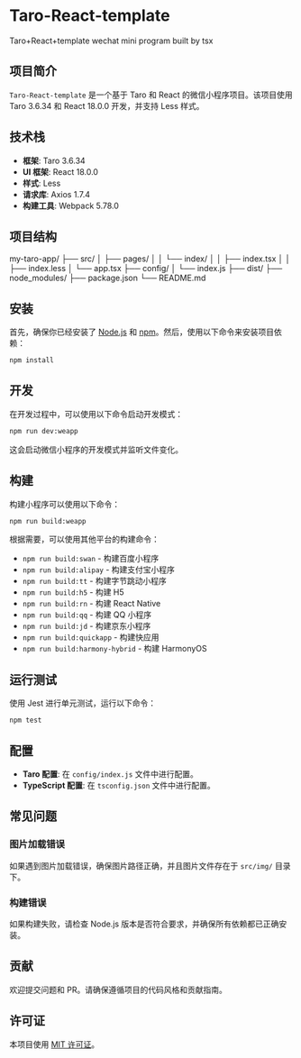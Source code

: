 # Taro-React-template
Taro+React+template wechat mini program built by tsx

## 项目简介

`Taro-React-template` 是一个基于 Taro 和 React 的微信小程序项目。该项目使用 Taro 3.6.34 和 React 18.0.0 开发，并支持 Less 样式。

## 技术栈

- **框架**: Taro 3.6.34
- **UI 框架**: React 18.0.0
- **样式**: Less
- **请求库**: Axios 1.7.4
- **构建工具**: Webpack 5.78.0

## 项目结构


my-taro-app/
├── src/
│   ├── pages/
│   │   └── index/
│   │       ├── index.tsx
│   │       ├── index.less
│   └── app.tsx
├── config/
│   └── index.js
├── dist/
├── node_modules/
├── package.json
└── README.md


## 安装

首先，确保你已经安装了 [Node.js](https://nodejs.org/) 和 [npm](https://www.npmjs.com/)。然后，使用以下命令来安装项目依赖：

```bash
npm install
```

## 开发

在开发过程中，可以使用以下命令启动开发模式：

```bash
npm run dev:weapp
```

这会启动微信小程序的开发模式并监听文件变化。

## 构建

构建小程序可以使用以下命令：

```bash
npm run build:weapp
```

根据需要，可以使用其他平台的构建命令：

- `npm run build:swan` - 构建百度小程序
- `npm run build:alipay` - 构建支付宝小程序
- `npm run build:tt` - 构建字节跳动小程序
- `npm run build:h5` - 构建 H5
- `npm run build:rn` - 构建 React Native
- `npm run build:qq` - 构建 QQ 小程序
- `npm run build:jd` - 构建京东小程序
- `npm run build:quickapp` - 构建快应用
- `npm run build:harmony-hybrid` - 构建 HarmonyOS

## 运行测试

使用 Jest 进行单元测试，运行以下命令：

```bash
npm test
```

## 配置

- **Taro 配置**: 在 `config/index.js` 文件中进行配置。
- **TypeScript 配置**: 在 `tsconfig.json` 文件中进行配置。

## 常见问题

### 图片加载错误

如果遇到图片加载错误，确保图片路径正确，并且图片文件存在于 `src/img/` 目录下。

### 构建错误

如果构建失败，请检查 Node.js 版本是否符合要求，并确保所有依赖都已正确安装。

## 贡献

欢迎提交问题和 PR。请确保遵循项目的代码风格和贡献指南。

## 许可证

本项目使用 [MIT 许可证](https://opensource.org/licenses/MIT)。

```
